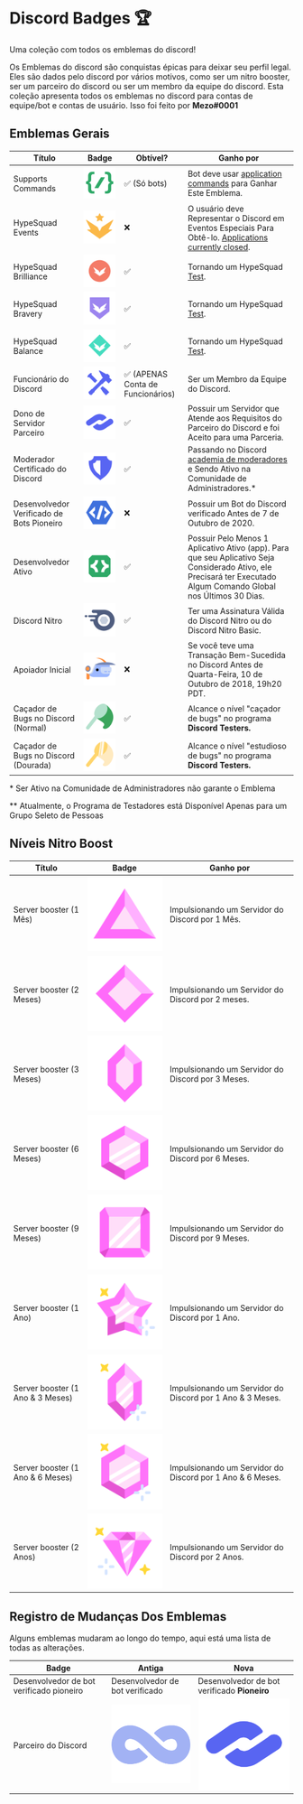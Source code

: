 # Discord Badges 🏆

Uma coleção com todos os emblemas do discord!

Os Emblemas do discord são conquistas épicas para deixar seu perfil legal. Eles são dados pelo discord por vários motivos, como ser um nitro booster, ser um parceiro do discord ou ser um membro da equipe do discord. Esta coleção apresenta todos os emblemas no discord para contas de equipe/bot e contas de usuário. Isso foi feito por **Mezo#0001**

## Emblemas Gerais

| Título | Badge | Obtível? | Ganho por |
| --- | --- | --- | --- |
Supports Commands | <img  src="/assets/supportscommands.svg" href="https://discord.com/assets/498591d63b352256a1bf18061eff9d57.svg"> | ✅ (Só bots) | Bot deve usar [application commands](https://discord.com/blog/welcome-to-the-new-era-of-discord-apps) para Ganhar Este Emblema. |
HypeSquad Events| <img  src="/assets/hypesquadevents.svg" href="https://discord.com/assets/e666a84a7a5ea2abbbfa73adf22e627b.svg" > | ❌ | O usuário deve Representar o Discord em Eventos Especiais Para Obtê-lo. [Applications currently closed](https://discord.com/hypesquad). |
HypeSquad Brilliance | <img  src="/assets/hypesquadbrilliance.svg" href="https://discord.com/assets/ec8e92568a7c8f19a052ef42f862ff18.svg" > | ✅ | Tornando um HypeSquad [Test](https://discord.com/hypesquad). |
HypeSquad Bravery | <img  src="/assets/hypesquadbravery.svg" href="https://discord.com/assets/efcc751513ec434ea4275ecda4f61136.svg" > | ✅ | Tornando um HypeSquad [Test](https://discord.com/hypesquad). |
HypeSquad Balance | <img  src="/assets/hypesquadbalance.svg" href="https://discord.com/assets/9f00b18e292e10fc0ae84ff5332e8b0b.svg" > | ✅ | Tornando um HypeSquad [Test](https://discord.com/hypesquad). |
Funcionário do Discord| <img  src="/assets/discordstaff.svg" href="https://discord.com/assets/48d5bdcffe9e7848067c2e187f1ef951.svg" > | ✅ (APENAS Conta de Funcionários) | Ser um Membro da Equipe do Discord. |
Dono de Servidor Parceiro | <img  src="/assets/discordpartner.svg" href="https://discord.com/assets/34306011e46e87f8ef25f3415d3b99ca.svg" > | ✅ | Possuir um Servidor que Atende aos Requisitos do Parceiro do Discord e foi Aceito para uma Parceria. |
Moderador Certificado do Discord | <img  src="/assets/discordmod.svg" href="https://discord.com/assets/c981e58b5ea4b7fedd3a643cf0c60564.svg" > | ✅ | Passando no Discord [academia de moderadores](https://discord.com/moderation) e Sendo Ativo na Comunidade de Administradores.* |
Desenvolvedor Verificado de Bots Pioneiro | <img  src="/assets/discordbotdev.svg" href="https://discord.com/assets/4441e07fe0f46b3cb41b79366236fca6.svg" > | ❌ | Possuir um Bot do Discord verificado Antes de 7 de Outubro de 2020. |
Desenvolvedor Ativo | <img  src="/assets/activedeveloper.svg" href="https://discord.com/assets/26c7a60fb1654315e0be26107bd47470.svg" > | ✅ | Possuir Pelo Menos 1 Aplicativo Ativo (app). Para que seu Aplicativo Seja Considerado Ativo, ele Precisará ter Executado Algum Comando Global nos Últimos 30 Dias.|
Discord Nitro | <img  src="/assets/discordnitro.svg" href="https://discord.com/assets/24d05f3b46a110e538674edbac0db4cd.svg" > | ✅ | Ter uma Assinatura Válida do Discord Nitro ou do Discord Nitro Basic. |
Apoiador Inicial | <img  src="/assets/discordearlysupporter.svg" href="https://discord.com/assets/b802e9af134ff492276d94220e36ec5c.svg" > | ❌ | Se você teve uma Transação Bem-Sucedida no Discord Antes de Quarta-Feira, 10 de Outubro de 2018, 19h20 PDT. |
Caçador de Bugs no Discord (Normal) | <img  src="/assets/discordbughunter1.svg" href="https://discord.com/assets/8353d89b529e13365c415aef08d1d1f4.svg" > | ✅ | Alcance o nível "caçador de bugs" no programa **Discord Testers.**  |
Caçador de Bugs no Discord (Dourada) | <img  src="/assets/discordbughunter2.svg" href="https://discord.com/assets/f599063762165e0d23e8b11b684765a8.svg" > | ✅ | Alcance o nível "estudioso de bugs" no programa **Discord Testers.**  |

\* Ser Ativo na Comunidade de Administradores não garante o Emblema

\*\* Atualmente, o Programa de Testadores está Disponível Apenas para um Grupo Seleto de Pessoas

## Níveis Nitro Boost
| Título | Badge | Ganho por |
| --- | --- | --- |
Server booster (1 Mês) | <img  src="/assets/boosts/discordboost1.svg" href="https://discord.com/assets/ca18353be0e57a2b3b3132fa1c08d6b4.svg" > | Impulsionando um Servidor do Discord por 1 Mês. |
Server booster (2 Meses) | <img  src="/assets/boosts/discordboost2.svg" href="https://discord.com/assets/22f99ed6e34eaca48950254c70f8fe8d.svg" > | Impulsionando um Servidor do Discord por 2 meses. |
Server booster (3 Meses) | <img  src="/assets/boosts/discordboost3.svg" href="https://discord.com/assets/4a2618502278029ce88adeea179ed435.svg" > | Impulsionando um Servidor do Discord por 3 Meses. |
Server booster (6 Meses) | <img  src="/assets/boosts/discordboost4.svg" href="https://discord.com/assets/fbafa6adb7c49a6a2c3822521ff2af2f.svg" > | Impulsionando um Servidor do Discord por 6 Meses. |
Server booster (9 Meses) | <img  src="/assets/boosts/discordboost5.svg" href="https://discord.com/assets/0599f90e32c15b532647163edd72f70a.svg" > | Impulsionando um Servidor do Discord por 9 Meses. |
Server booster (1 Ano)  | <img  src="/assets/boosts/discordboost6.svg" href="https://discord.com/assets/e07c08cdc72bcc78b69c76d2c7ceb344.svg" > | Impulsionando um Servidor do Discord por 1 Ano. |
Server booster (1 Ano & 3 Meses) | <img  src="/assets/boosts/discordboost7.svg" href="https://discord.com/assets/c7f26927db5e7806790f4e968038630a.svg" > | Impulsionando um Servidor do Discord por 1 Ano & 3 Meses. |
Server booster (1 Ano & 6 Meses) | <img  src="/assets/boosts/discordboost8.svg" href="https://discord.com/assets/c6d88d1d12afe03bdc4ebb747f8d196b.svg" > | Impulsionando um Servidor do Discord por 1 Ano & 6 Meses. |
Server booster (2 Anos) | <img  src="/assets/boosts/discordboost9.svg" href="https://discord.com/assets/d96ed283b74de75692487b7499fb8d09.svg" > | Impulsionando um Servidor do Discord por 2 Anos. |

## Registro de Mudanças Dos Emblemas

Alguns emblemas mudaram ao longo do tempo, aqui está uma lista de todas as alterações.

| Badge | Antiga | Nova |
| --- | --- | --- |
| Desenvolvedor de bot verificado pioneiro | Desenvolvedor de bot verificado | Desenvolvedor de bot verificado **Pioneiro** |
| Parceiro do Discord | <img  src="/assets/olddiscordpartner.png" style="width: 140px;" > | <img src="/assets/discordpartner.svg">  |
